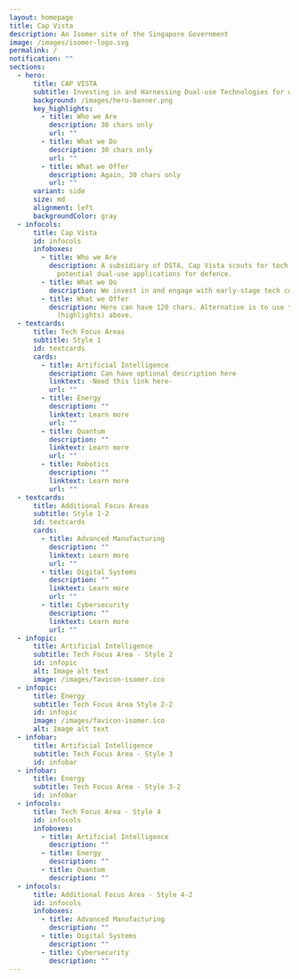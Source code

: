```yaml
---
layout: homepage
title: Cap Vista
description: An Isomer site of the Singapore Government
image: /images/isomer-logo.svg
permalink: /
notification: ""
sections:
  - hero:
      title: CAP VISTA
      subtitle: Investing in and Harnessing Dual-use Technologies for our Future
      background: /images/hero-banner.png
      key_highlights:
        - title: Who we Are
          description: 30 chars only
          url: ""
        - title: What we Do
          description: 30 chars only
          url: ""
        - title: What we Offer
          description: Again, 30 chars only
          url: ""
      variant: side
      size: md
      alignment: left
      backgroundColor: gray
  - infocols:
      title: Cap Vista
      id: infocols
      infoboxes:
        - title: Who we Are
          description: A subsidiary of DSTA, Cap Vista scouts for tech companies with
            potential dual-use applications for defence.
        - title: What we Do
          description: We invest in and engage with early-stage tech companies.
        - title: What we Offer
          description: Here can have 120 chars. Alternative is to use the purple column
            (highlights) above.
  - textcards:
      title: Tech Focus Areas
      subtitle: Style 1
      id: textcards
      cards:
        - title: Artificial Intelligence
          description: Can have optional description here
          linktext: -Need this link here-
          url: ""
        - title: Energy
          description: ""
          linktext: Learn more
          url: ""
        - title: Quantum
          description: ""
          linktext: Learn more
          url: ""
        - title: Robotics
          description: ""
          linktext: Learn more
          url: ""
  - textcards:
      title: Additional Focus Areas
      subtitle: Style 1-2
      id: textcards
      cards:
        - title: Advanced Manufacturing
          description: ""
          linktext: Learn more
          url: ""
        - title: Digital Systems
          description: ""
          linktext: Learn more
          url: ""
        - title: Cybersecurity
          description: ""
          linktext: Learn more
          url: ""
  - infopic:
      title: Artificial Intelligence
      subtitle: Tech Focus Area - Style 2
      id: infopic
      alt: Image alt text
      image: /images/favicon-isomer.ico
  - infopic:
      title: Energy
      subtitle: Tech Focus Area Style 2-2
      id: infopic
      image: /images/favicon-isomer.ico
      alt: Image alt text
  - infobar:
      title: Artificial Intelligence
      subtitle: Tech Focus Area - Style 3
      id: infobar
  - infobar:
      title: Energy
      subtitle: Tech Focus Area - Style 3-2
      id: infobar
  - infocols:
      title: Tech Focus Area - Style 4
      id: infocols
      infoboxes:
        - title: Artificial Intelligence
          description: ""
        - title: Energy
          description: ""
        - title: Quantum
          description: ""
  - infocols:
      title: Additional Focus Area - Style 4-2
      id: infocols
      infoboxes:
        - title: Advanced Manufacturing
          description: ""
        - title: Digital Systems
          description: ""
        - title: Cybersecurity
          description: ""
---
```


